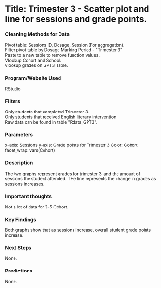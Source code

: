 # Title: Trimester 3 - Scatter plot and line for sessions and grade points.

### Cleaning Methods for Data

Pivot table: Sessions ID, Dosage, Session (For aggregation).  
Filter pivot table by Dosage Marking Period - "Trimester 3"  
Paste to a new table to remove function values.  
Vlookup Cohort and School.  
vlookup grades on GPT3 Table. 

### Program/Website Used

RStudio

### Filters

Only students that completed Trimester 3.  
Only students that received English literacy intervention.  
Raw data can be found in table "Rdata_GPT3".

### Parameters

x-axis: Sessions
y-axis: Grade points for Trimester 3
Color: Cohort
facet_wrap: vars(Cohort)

### Description

The two graphs represent grades for trimester 3, and the amount of sessions the student attended. THe line represents the change in grades as sessions increases.

### Important thoughts

Not a lot of data for 3-5 Cohort.

### Key Findings

Both graphs show that as sessions increase, overall student grade points increase.

### Next Steps

None.

### Predictions

None.